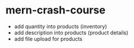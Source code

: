 # mern-crash-course
- add quantity into products (inventory)
- add description into products (product details)
- add file upload for products
